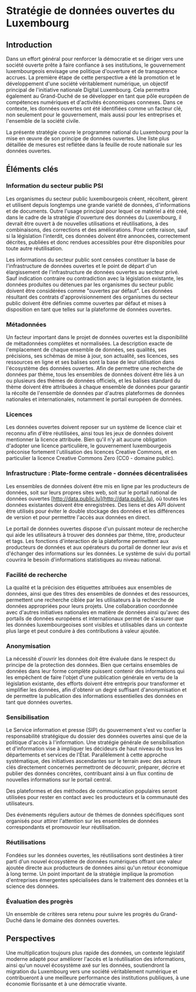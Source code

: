Stratégie de données ouvertes du Luxembourg
===============================

Introduction
------------

Dans un effort général pour renforcer la démocratie et se diriger vers une société ouverte prête à faire confiance à ses institutions, le gouvernement luxembourgeois envisage une politique d'ouverture et de transparence accrues. La première étape de cette perspective a été la promotion et le développement d'une société véritablement numérique, un objectif principal de l'initiative nationale Digital Luxembourg. Cela permettra également au Grand-Duché de se développer en tant que pôle européen de compétences numériques et d'activités économiques connexes. Dans ce contexte, les données ouvertes ont été identifiées comme un facteur clé, non seulement pour le gouvernement, mais aussi pour les entreprises et l'ensemble de la société civile.

La présente stratégie couvre le programme national du Luxembourg pour la mise en œuvre de son principe de données ouvertes. Une liste plus détaillée de mesures est reflétée dans la feuille de route nationale sur les données ouvertes.

Éléments clés
------------

### Information du secteur public PSI

Les organismes du secteur public luxembourgeois créent, récoltent, gèrent et utilisent depuis longtemps une grande variété de données, d'informations et de documents. Outre l'usage principal pour lequel ce matériel a été créé, dans le cadre de la stratégie d'ouverture des données du Luxembourg, il devrait être ouvert à de nouvelles utilisations et réutilisations, à des combinaisons, des corrections et des améliorations. Pour cette raison, sauf si la législation l'interdit, ces données doivent être annoncées, correctement décrites, publiées et donc rendues accessibles pour être disponibles pour toute autre réutilisation.

Les informations du secteur public sont censées constituer la base de l'infrastructure de données ouvertes et le point de départ d'un élargissement de l'infrastructure de données ouvertes au secteur privé. Sauf indication contraire ou contradiction avec la législation existante, les données produites ou détenues par les organismes du secteur public doivent être considérées comme "ouvertes par défaut". Les données résultant des contrats d'approvisionnement des organismes du secteur public doivent être définies comme ouvertes par défaut et mises à disposition en tant que telles sur la plateforme de données ouvertes.

### Métadonnées

Un facteur important dans le projet de données ouvertes est la disponibilité de métadonnées complètes et normalisées. La description exacte de l'emplacement de chaque ensemble de données, ses qualités, ses précisions, ses schémas de mise à jour, son actualité, ses licences, ses ressources en ligne et ses balises sont la base de leur utilisation dans l'écosystème des données ouvertes. Afin de permettre une recherche de données par thème, tous les ensembles de données doivent être liés à un ou plusieurs des thèmes de données officiels, et les balises standard du thème doivent être attribuées à chaque ensemble de données pour garantir la récolte de l'ensemble de données par d'autres plateformes de données nationales et internationales, notamment le portail européen de données.

### Licences

Les données ouvertes doivent reposer sur un système de licence clair et reconnu afin d'être réutilisées, ainsi tous les jeux de données doivent mentionner la licence attribuée. Bien qu'il n'y ait aucune obligation d'adopter une licence particulière, le gouvernement luxembourgeois préconise fortement l'utilisation des licences Creative Commons, et en particulier la licence Creative Commons Zero (CC0 - domaine public).

### Infrastructure : Plate-forme centrale - données décentralisées

Les ensembles de données doivent être mis en ligne par les producteurs de données, soit sur leurs propres sites web, soit sur le portail national de données ouvertes [http://data.public.lu](http://data.public.lu), où toutes les données existantes doivent être enregistrées. Des liens et des API doivent être utilisés pour éviter le double stockage des données et les différences de version et pour permettre l'accès aux données en direct.

Le portail de données ouvertes dispose d'un puissant moteur de recherche qui aide les utilisateurs à trouver des données par thème, titre, producteur et tags. Les fonctions d'interaction de la plateforme permettent aux producteurs de données et aux opérateurs du portail de donner leur avis et d'échanger des informations sur les données. Le système de suivi du portail couvrira le besoin d'informations statistiques au niveau national.

### Facilité de recherche

La qualité et la précision des étiquettes attribuées aux ensembles de données, ainsi que des titres des ensembles de données et des ressources, permettent une recherche ciblée par les utilisateurs à la recherche de données appropriées pour leurs projets. Une collaboration coordonnée avec d'autres initiatives nationales en matière de données ainsi qu'avec des portails de données européens et internationaux permet de s'assurer que les données luxembourgeoises sont visibles et utilisables dans un contexte plus large et peut conduire à des contributions à valeur ajoutée.

### Anonymisation

La nécessité d'ouvrir les données doit être évaluée dans le respect du principe de la protection des données. Bien que certains ensembles de données dans leur forme complète puissent contenir des informations qui les empêchent de faire l'objet d'une publication générale en vertu de la législation existante, des efforts doivent être entrepris pour transformer et simplifier les données, afin d'obtenir un degré suffisant d'anonymisation et de permettre la publication des informations essentielles des données en tant que données ouvertes.


### Sensibilisation

Le Service information et presse (SIP) du gouvernement s'est vu confier la responsabilité stratégique du dossier des données ouvertes ainsi que de la politique d'accès à l'information. Une stratégie générale de sensibilisation et d'information vise à impliquer les décideurs de haut niveau de tous les départements et services de l'État. Parallèlement à cette approche systématique, des initiatives ascendantes sur le terrain avec des acteurs clés directement concernés permettront de découvrir, préparer, décrire et publier des données concrètes, contribuant ainsi à un flux continu de nouvelles informations sur le portail central.

Des plateformes et des méthodes de communication populaires seront utilisées pour rester en contact avec les producteurs et la communauté des utilisateurs.

Des événements réguliers autour de thèmes de données spécifiques sont organisés pour attirer l'attention sur les ensembles de données correspondants et promouvoir leur réutilisation.

### Réutilisations

Fondées sur les données ouvertes, les réutilisations sont destinées à tirer parti d'un nouvel écosystème de données numériques offrant une valeur ajoutée directe aux producteurs de données ainsi qu'un retour économique à long terme. Un point important de la stratégie implique la promotion d'entreprises émergentes spécialisées dans le traitement des données et la science des données.

### Évaluation des progrès

Un ensemble de critères sera retenu pour suivre les progrès du Grand-Duché dans le domaine des données ouvertes.

Perspectives
-------

Une multiplication toujours plus rapide des données, un contexte législatif moderne adapté pour améliorer l'accès et la réutilisation des informations, ainsi qu'un nouvel écosystème axé sur les données, soutiendront la migration du Luxembourg vers une société véritablement numérique et contribueront à une meilleure performance des institutions publiques, à une économie florissante et à une démocratie vivante.